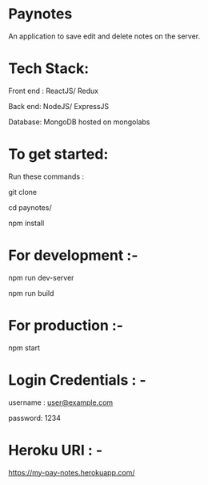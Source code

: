 # Paynotes
An application to save edit and delete notes on the server.

# Tech Stack:

Front end : ReactJS/ Redux

Back end: NodeJS/ ExpressJS

Database: MongoDB hosted on mongolabs

# To get started:

Run these commands :

git clone <repo>

cd paynotes/

npm install

# For development :- 

npm run dev-server

npm run build

# For production :-

npm start

# Login Credentials : -

username : user@example.com

password: 1234

# Heroku URl : -

https://my-pay-notes.herokuapp.com/


